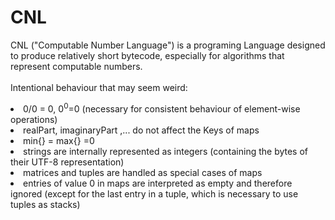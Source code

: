 # CNL
CNL ("Computable Number Language") is a programing Language 
designed to produce relatively short bytecode, 
especially for algorithms that represent computable numbers.<br>
<br>
Intentional behaviour that may seem weird:
<li> 0/0 = 0, 0<sup>0</sup>=0 (necessary for consistent behaviour of element-wise operations)</li>
<lI> realPart, imaginaryPart ,... do not affect the Keys of maps </lI>
<li> min{} = max{} =0 </li>
<li> strings are internally represented as integers 
(containing the bytes of their UTF-8 representation)</li>
<li> matrices and tuples are handled as special cases of maps </li>
<li> entries of value 0 in maps are interpreted as empty and therefore ignored
(except for the last entry in a tuple, which is necessary to use 
tuples as stacks) </li>

